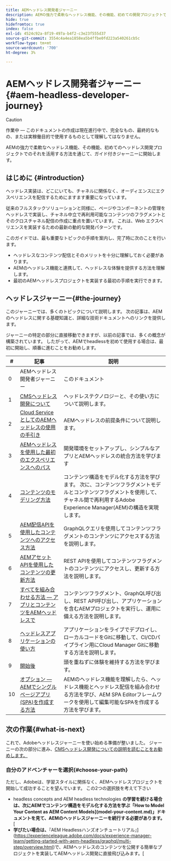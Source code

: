 ```yaml
---
title: AEMヘッドレス開発者ジャーニー
description: AEMの強力で柔軟なヘッドレス機能、その機能、初めての開発プロジェクトでのそれらを活用する方法を通じて、ガイド付きジャーニーに開始します。
hide: true
hidefromtoc: true
index: false
exl-id: 4524c92a-8f19-497a-b4f2-c3e23f555d37
source-git-commit: 3554c4a4ea1858ea5b4ffbe0fd223a540261cb5c
workflow-type: tm+mt
source-wordcount: '700'
ht-degree: 3%

---
```


# AEMヘッドレス開発者ジャーニー{#aem-headless-developer-journey}

>[!CAUTION]
>
>作業中 — このドキュメントの作成は現在進行中で、完全なもの、最終的なもの、または実稼働目的で使用するものとして理解してはなりません。

AEMの強力で柔軟なヘッドレス機能、その機能、初めてのヘッドレス開発プロジェクトでのそれを活用する方法を通じて、ガイド付きジャーニーに開始します。

## はじめに {#introduction}

ヘッドレス実装は、どこにいても、チャネルに関係なく、オーディエンスにエクスペリエンスを配信するためにますます重要になっています。

従来のフルスタックソリューションと同様に、ページやコンポーネントの管理をヘッドレスで実装し、チャネル中立で再利用可能なコンテンツのフラグメントとそのクロスチャネル配信の作成に重点を置いています。 これは、Web エクスペリエンスを実装するための最新の動的な開発パターンです。

このガイドでは、最も重要なトピックの手順を案内し、完了時に次のことを行います。

* ヘッドレスなコンテンツ配信とそのメリットを十分に理解しておく必要があります。
* AEMのヘッドレス機能と連携して、ヘッドレスな体験を提供する方法を理解します。
* 最初のAEMヘッドレスプロジェクトを実装する最初の手順を実行できます。

## ヘッドレスジャーニー{#the-journey}

このジャーニーでは、多くのトピックについて説明します。 次の記事は、AEMのヘッドレスに関する基礎知識と、詳細な技術ドキュメントへのリンクを提供します。

ジャーニーの特定の部分に直接移動できますが、以前の記事では、多くの概念が構築されています。 したがって、AEMでheadlessを初めて使用する場合は、最初に開始し、順番に進むことをお勧めします。

| # | 記事 | 説明 |
|---|---|---|
| 0 | AEMヘッドレス開発者ジャーニー | このドキュメント |
| 1 | [CMSヘッドレス開発について](learn-about.md) | ヘッドレステクノロジーと、その使い方について説明します。 |
| 2 | [Cloud ServiceとしてのAEMヘッドレスの使用の手引き](getting-started.md) | AEMヘッドレスの前提条件について説明します。 |
| 3 | [AEMヘッドレスを使用した最初のエクスペリエンスへのパス](path-to-first-experience.md) | 開発環境をセットアップし、シンプルなアプリとAEMヘッドレスの統合方法を学びます |
| 4 | [コンテンツのモデリング方法](model-your-content.md) | コンテンツ構造をモデル化する方法を学びます。 次に、コンテンツフラグメントモデルとコンテンツフラグメントを使用して、チャネル間で再利用するAdobe Experience Manager(AEM)の構造を実現します。 |
| 5 | [AEM配信APIを使用したコンテンツへのアクセス方法](access-your-content.md) | GraphQLクエリを使用してコンテンツフラグメントのコンテンツにアクセスする方法を説明します。 |
| 6 | [AEMアセットAPIを使用したコンテンツの更新方法](update-your-content.md) | REST APIを使用してコンテンツフラグメントのコンテンツにアクセスし、更新する方法を説明します。 |
| 7 | [すべてを組み合わせる方法 — アプリとコンテンツをAEMヘッドレスで](put-it-all-together.md) | コンテンツフラグメント、GraphQL呼び出し、REST API呼び出し、アプリケーションを含むAEMプロジェクトを実行し、運用に備える方法を説明します。 |
| 8 | [ヘッドレスアプリケーションの使い方](go-live.md) | アプリケーションをライブでデプロイし、ローカルコードをGitに移動して、CI/CDパイプライン用にCloud Manager Gitに移動する方法を説明します。 |
| 9 | [開始後](post-launch.md) | 頭を重ねずに体験を維持する方法を学びます。 |
| 10 | [オプション — AEMでシングルページアプリ(SPA)を作成する方法](create-spa.md) | AEMのヘッドレス機能を理解したら、ヘッドレス機能とヘッドレス配信を組み合わせる方法を学び、AEM SPA Editorフレームワークを使用して編集可能なSPAを作成する方法を学びます。 |

## 次の作業{#what-is-next}

これで、Adobeヘッドレスジャーニーを使い始める準備が整いました。 ジャーニーの次の部分に進み、[CMSヘッドレス開発についての説明を読むことをお勧めします。](learn-about.md)

### 自分のアドベンチャーを選択{#choose-your-path}

ただし、Adobeは、学習スタイルに関係なく、AEMヘッドレスプロジェクトを開始して成功することを望んでいます。 この2つの選択肢を考えて下さい

* headless concepts and AEM headless technologies **の学習を続ける場合は、次にAEMでコンテンツ構造をモデル化する方法を学ぶ「How to Model Your Content as AEM Content Models](model-your-content.md)」ドキュメントを見て、AEMのヘッドレスジャーニーを続行する必要があります。**[
* **学びたい場合は、**『AEM Headlessハンズオンチュートリアル』](https://experienceleague.adobe.com/docs/experience-manager-learn/getting-started-with-aem-headless/graphql/multi-step/overview.html)で、AEMヘッドレスのコンテンツを公開する簡単なプロジェクトを実装してAEMヘッドレス開発に直接飛び込みます。[
